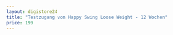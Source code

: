 ```yaml
---
layout: digistore24
title: "Testzugang von Happy Swing Loose Weight - 12 Wochen"
price: 199
---
```

